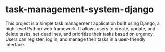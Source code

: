 # task-management-system-django
This project is a simple task management application built using Django, a high-level Python web framework. It allows users to create, update, and delete tasks, set deadlines, and prioritize their tasks based on urgency. Users can register, log in, and manage their tasks in a user-friendly interface.
